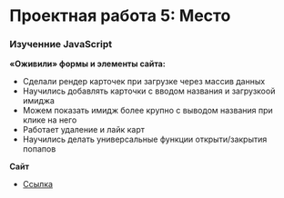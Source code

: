 # Проектная работа 5: Место

### Изученние JavaScript

**«Оживили» формы и элементы сайта:**
* Сделали рендер карточек при загрузке через массив данных
* Научились добавлять карточки с вводом названия и загрузкоой имиджа
* Можем показать имидж более крупно с выводом названия при клике на него
* Работает удаление и лайк карт
* Научились делать универсальные функции открыти/закрытия попапов

**Сайт**

* [Ссылка](https://holmarst.github.io/mesto/index.html)

